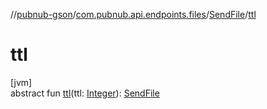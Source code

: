 //[pubnub-gson](../../../index.md)/[com.pubnub.api.endpoints.files](../index.md)/[SendFile](index.md)/[ttl](ttl.md)

# ttl

[jvm]\
abstract fun [ttl](ttl.md)(ttl: [Integer](https://docs.oracle.com/javase/8/docs/api/java/lang/Integer.html)): [SendFile](index.md)

